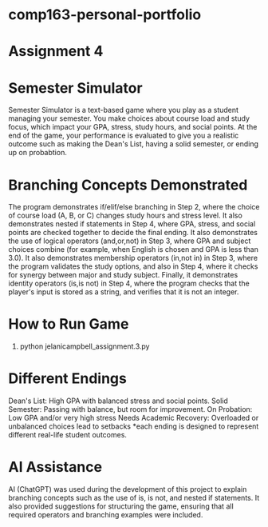 # comp163-personal-portfolio
# Assignment 4

# Semester Simulator 
Semester Simulator is a text-based game where you play as a student managing your semester. You make choices about course load and study focus, which impact your GPA, stress, study hours, and social points. At the end of the game, your performance is evaluated to give you a realistic outcome such as making the Dean's List, having a solid semester, or ending up on probabtion. 

# Branching Concepts Demonstrated 
The program demonstrates if/elif/else branching in Step 2, where the choice of course load (A, B, or C) changes study hours and stress level. It also demonstrates nested if statements in Step 4, where GPA, stress, and social points are checked together to decide the final ending. It also demonstrates the use of logical operators (and,or,not) in Step 3, where GPA and subject choices combine (for example, when English is chosen and GPA is less than 3.0). It also demonstrates membership operators (in,not in) in Step 3, where the program validates the study options, and also in Step 4, where it checks for synergy between major and study subject. Finally, it demonstrates identity operators (is,is not) in Step 4, where the program checks that the player's input is stored as a string, and verifies that it is not an integer. 

# How to Run Game 
1. python jelanicampbell_assignment.3.py

# Different Endings
Dean's List: High GPA with balanced stress and social points. 
Solid Semester: Passing with balance, but room for improvement. 
On Probation: Low GPA and/or very high stress
Needs Academic Recovery: Overloaded or unbalanced choices lead to setbacks 
*each ending is designed to represent different real-life student outcomes. 

# AI Assistance
AI (ChatGPT) was used during the development of this project to explain branching concepts such as the use of is, is not, and nested if statements. It also provided suggestions for structuring the game, ensuring that all required operators and branching examples were included.
